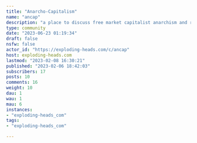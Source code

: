 ```yaml
---
title: "Anarcho-Capitalism" 
name: "ancap"
description: "a place to discuss free market capitalist anarchism and related topics, and share things that would be of interest to Anarcho-Capitalists."
type: community
date: "2023-06-23 01:19:34"
draft: false
nsfw: false
actor_id: "https://exploding-heads.com/c/ancap"
host: exploding-heads.com
lastmod: "2023-02-08 16:30:21"
published: "2023-02-06 18:42:03"
subscribers: 17
posts: 10
comments: 16
weight: 10
dau: 1
wau: 1
mau: 6
instances:
- "exploding-heads_com"
tags: 
- "exploding-heads_com"

---
```


